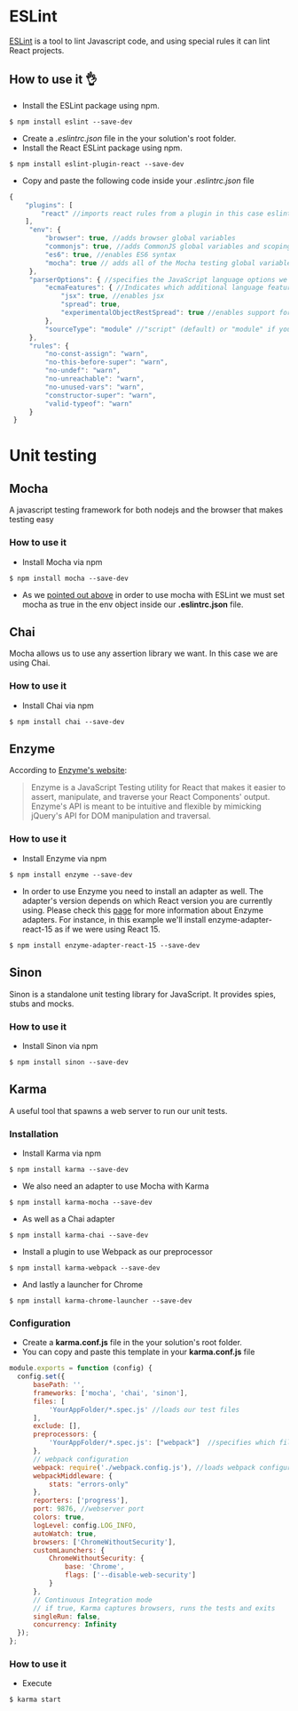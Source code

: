 # ESLint

[ESLint](https://eslint.org/) is a tool to lint Javascript code, and using special rules it can lint React projects.

## How to use it :ok_hand:

* Install the ESLint package using npm.
```
$ npm install eslint --save-dev
```
* Create a *.eslintrc.json* file in the your solution's root folder.
* Install the React ESLint package using npm.
```
$ npm install eslint-plugin-react --save-dev
```
* Copy and paste the following code inside your *.eslintrc.json* file
```javascript
{
    "plugins": [
        "react" //imports react rules from a plugin in this case eslint-plugin-react
    ],
     "env": { 
         "browser": true, //adds browser global variables
         "commonjs": true, //adds CommonJS global variables and scoping 
         "es6": true, //enables ES6 syntax
         "mocha": true // adds all of the Mocha testing global variables
     },
     "parserOptions": { //specifies the JavaScript language options we want to support
         "ecmaFeatures": { //Indicates which additional language features we’d like to use
             "jsx": true, //enables jsx
             "spread": true,
             "experimentalObjectRestSpread": true //enables support for the experimental object spread properties
         },
         "sourceType": "module" //"script" (default) or "module" if your code is in ECMAScript modules.
     },
     "rules": {
         "no-const-assign": "warn",
         "no-this-before-super": "warn",
         "no-undef": "warn",
         "no-unreachable": "warn",
         "no-unused-vars": "warn",
         "constructor-super": "warn",
         "valid-typeof": "warn"
     }
 }
```
# Unit testing

## Mocha
A javascript testing framework for both nodejs and the browser that makes testing easy
### How to use it
* Install Mocha via npm 
```
$ npm install mocha --save-dev
```
* As we [pointed out above](#eslint) in order to use mocha with ESLint we must set mocha as true in the env object inside our **.eslintrc.json** file.
## Chai
Mocha allows us to use any assertion library we want. In this case we are using Chai.

### How to use it
* Install Chai via npm 
```
$ npm install chai --save-dev
```
## Enzyme
According to [Enzyme's website](http://airbnb.io/enzyme/):
> Enzyme is a JavaScript Testing utility for React that makes it easier to assert, manipulate, and traverse your React Components' output. Enzyme's API is meant to be intuitive and flexible by mimicking jQuery's API for DOM manipulation and traversal.

### How to use it
* Install Enzyme via npm 
```
$ npm install enzyme --save-dev
```
* In order to use Enzyme you need to install an adapter as well. The adapter's version depends on which React version you are currently using. Please check this [page](http://airbnb.io/enzyme/docs/installation/) for more information about Enzyme adapters. For instance, in this example we'll install enzyme-adapter-react-15 as if we were using React 15.
```
$ npm install enzyme-adapter-react-15 --save-dev
```
## Sinon
Sinon is a standalone unit testing library for JavaScript. It provides spies, stubs and mocks.
### How to use it
* Install Sinon via npm 
```
$ npm install sinon --save-dev
```
## Karma
 A useful tool that spawns a web server to run our unit tests.
 
 ### Installation
* Install Karma via npm 
```
$ npm install karma --save-dev
```
* We also need an adapter to use Mocha with Karma
```
$ npm install karma-mocha --save-dev
```
* As well as a Chai adapter
```
$ npm install karma-chai --save-dev
```
* Install a plugin to use Webpack as our preprocessor 
```
$ npm install karma-webpack --save-dev
```
* And lastly a launcher for Chrome
```
$ npm install karma-chrome-launcher --save-dev
```
### Configuration
* Create a **karma.conf.js** file in the your solution's root folder.
* You can copy and paste this template in your **karma.conf.js** file
```javascript
module.exports = function (config) {
  config.set({
      basePath: '',
      frameworks: ['mocha', 'chai', 'sinon'],
      files: [
          'YourAppFolder/*.spec.js' //loads our test files
      ],
      exclude: [],
      preprocessors: {
          'YourAppFolder/*.spec.js': ["webpack"]  //specifies which files we want to preprocess using webpack
      },
      // webpack configuration
      webpack: require('./webpack.config.js'), //loads webpack configuration file
      webpackMiddleware: {
          stats: "errors-only"
      },
      reporters: ['progress'],
      port: 9876, //webserver port
      colors: true,
      logLevel: config.LOG_INFO,
      autoWatch: true,
      browsers: ['ChromeWithoutSecurity'],
      customLaunchers: {
          ChromeWithoutSecurity: {
              base: 'Chrome',
              flags: ['--disable-web-security']
          }
      },
      // Continuous Integration mode
      // if true, Karma captures browsers, runs the tests and exits
      singleRun: false,
      concurrency: Infinity
  });
};
```
### How to use it
* Execute 
```
$ karma start
```

